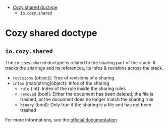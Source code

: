 - [Cozy shared doctype](#cozy-shared-doctype)
  - [`io.cozy.shared`](#iocozyshared)

# Cozy shared doctype

## `io.cozy.shared`

The `io.cozy.shared` doctype is related to the sharing part of the stack. It
tracks the sharings and its references, its infos & revisions across the stack.

- `revisions` {object}: Tree of revisions of a sharing
- `infos` {map[string]object}: Infos of the sharing
  - `rule` {int}: Index of the rule inside the sharing rules
  - `removed` {bool}: Either the document has been deleted, the file is trashed,
    or the document does no longer match the sharing rule
  - `binary` {bool}: Only true if the sharing is a file and has not been
    trashed

For more informations, see the [official documentation](https://docs.cozy.io/en/cozy-stack/sharing-design/#iocozyshared)

